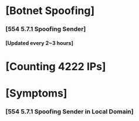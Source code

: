 # [Botnet Spoofing]
### [554 5.7.1 Spoofing Sender]
#### [Updated every 2~3 hours]

# [Counting 4222 IPs]

# [Symptoms] 
###   [554 5.7.1 Spoofing Sender in Local Domain]
